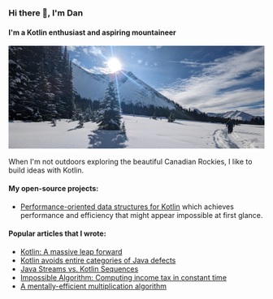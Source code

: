 ### Hi there 👋, I'm Dan

#### I'm a Kotlin enthusiast and aspiring mountaineer

![I'm a Kotlin enthusiast and aspiring mountaineer](/images/banner.jpg)

When I'm not outdoors exploring the beautiful Canadian Rockies, I like to build ideas with Kotlin.

#### My open-source projects:

* [Performance-oriented data structures for Kotlin](https://github.com/daniel-rusu/pods4k) which achieves performance and efficiency that might appear impossible at first glance.

#### Popular articles that I wrote:

* [Kotlin: A massive leap forward](https://proandroiddev.com/kotlin-a-massive-leap-forward-78251531f616)
* [Kotlin avoids entire categories of Java defects](https://proandroiddev.com/kotlin-avoids-entire-categories-of-java-defects-89f160ba4671)
* [Java Streams vs. Kotlin Sequences](https://proandroiddev.com/java-streams-vs-kotlin-sequences-c9ae080abfdc)
* [Impossible Algorithm: Computing income tax in constant time](https://itnext.io/impossible-algorithm-computing-income-tax-in-constant-time-716b3c36c012)
* [A mentally-efficient multiplication algorithm](https://itnext.io/a-mentally-efficient-multiplication-algorithm-7acc34cbaf7d)
